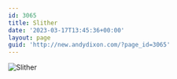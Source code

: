 ```yaml
---
id: 3065
title: Slither
date: '2023-03-17T13:45:36+00:00'
layout: page
guid: 'http://new.andydixon.com/?page_id=3065'
---
```


![Slither](https://i0.wp.com/assets.g8x2.ldn.idrivee2-23.com/posters/Slither%2001.jpg?w=1200&ssl=1 "Slither")